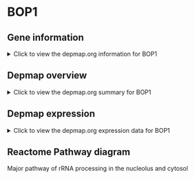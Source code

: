 <h1>BOP1</h1>

<h2>Gene information</h2>
<details>
  <summary>Click to view the depmap.org information for BOP1</summary>
  <iframe src="https://depmap.org/portal/gene/BOP1?tab=about" style="border:none;width:100%;height:800px"></iframe>
</details>

<h2>Depmap overview</h2>
<details>
  <summary>Click to view the depmap.org summary for BOP1</summary>
  <iframe src="https://depmap.org/portal/gene/BOP1?tab=overview" style="border:none;width:100%;height:800px"></iframe>
</details>

<h2>Depmap expression</h2>
<details>
  <summary>Click to view the depmap.org expression data for BOP1</summary>
  <iframe src="https://depmap.org/portal/gene/BOP1?tab=characterization" style="border:none;width:100%;height:800px"></iframe>
</details>



<h2>Reactome Pathway diagram</h2>
Major pathway of rRNA processing in the nucleolus and cytosol
<div id="diagramHolder"></div>

<script>
    //Creating the Reactome Diagram widget
    //Take into account a proxy needs to be set up in your server side pointing to www.reactome.org
    function onReactomeDiagramReady(){  //This function is automatically called when the widget code is ready to be used
        var diagram = Reactome.Diagram.create({
            "placeHolder" : "diagramHolder",
            "width" : 900,
            "height" : 500
        });

        //Initialising it to the "Hemostasis" pathway
        diagram.loadDiagram("R-HSA-6791226");

        //Adding different listeners

        diagram.onDiagramLoaded(function (loaded) {
            console.info("Loaded ", loaded);
            diagram.flagItems("BAD");
	    diagram.flagItems("Q92934");
            if (loaded == "R-HSA-6791226") diagram.selectItem("R-HSA-6791226");
        });

     }
</script>



